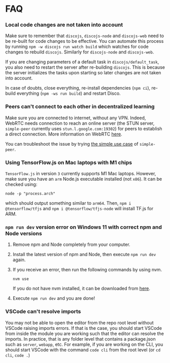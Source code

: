 # FAQ

### Local code changes are not taken into account

Make sure to remember that `discojs`, `discojs-node` and `discojs-web` need to be re-built for code changes to be effective. You can automate this process by running `npm -w discojs run watch build` which watches for code changes to rebuild `discojs`. Similarly for `discojs-node` and `discojs-web`.

If you are changing parameters of a default task in `discojs/default_task`, you also need to restart the server after re-building `discojs`. This is because the server initializes the tasks upon starting so later changes are not taken into account.

In case of doubts, close everything, re-install dependencies (`npm ci`), re-build everything (`npm -ws run build`) and restart Disco.

### Peers can't connect to each other in decentralized learning

Make sure you are connected to internet, without any VPN. Indeed, WebRTC needs connection to reach an online server (the STUN server, `simple-peer` currently uses `stun.l.google.com:19302`) for peers to establish a direct connection. More information on WebRTC [here](https://developer.mozilla.org/en-US/docs/Web/API/WebRTC_API).

You can troubleshoot the issue by trying [the simple use case](https://github.com/feross/simple-peer?tab=readme-ov-file#usage) of `simple-peer`.

### Using TensorFlow.js on Mac laptops with M1 chips

`TensorFlow.js` in version `3` currently supports M1 Mac laptops. However, make sure you have an `arm` Node.js executable installed (not `x86`). It can be checked using:

```
node -p "process.arch"
```

which should output something similar to `arm64`. Then, `npm i @tensorflow/tfjs` and `npm i @tensorflow/tfjs-node` will install TF.js for ARM.

### `npm run dev` version error on Windows 11 with correct npm and Node versions

1. Remove npm and Node completely from your computer.
2. Install the latest version of npm and Node, then execute `npm run dev` again.
3. If you receive an error, then run the following commands by using nvm.

   ```
   nvm use
   ```

   If you do not have nvm installed, it can be downloaded from [here](https://github.com/coreybutler/nvm-windows).

4. Execute `npm run dev` and you are done!

### VSCode can't resolve imports

You may not be able to open the editor from the repo root level without VSCode raising imports errors. If that is the case, you should start VSCode from inside the module you are working such that the editor can resolve the imports. In practice, that is any folder level that contains a package.json such as `server`, `webapp`, etc. For example, if you are working on the CLI, you should start VSCode with the command `code cli` from the root level (or `cd cli`, `code .`)
